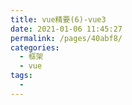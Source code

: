 ```yaml
---
title: vue精要(6)-vue3
date: 2021-01-06 11:45:27
permalink: /pages/40abf8/
categories: 
  - 框架
  - vue
tags: 
  - 
---
```

